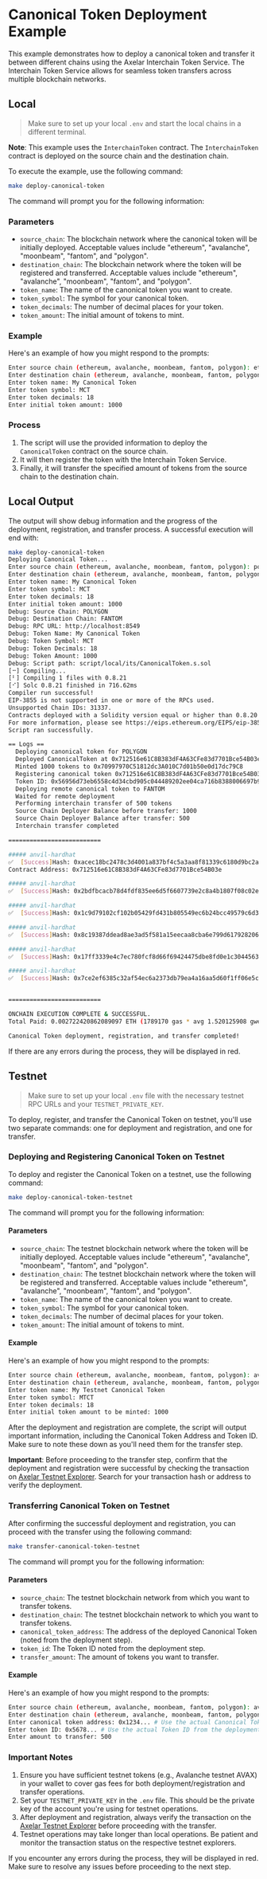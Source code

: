 # Canonical Token Deployment Example

This example demonstrates how to deploy a canonical token and transfer it between different chains using the Axelar Interchain Token Service. The Interchain Token Service allows for seamless token transfers across multiple blockchain networks.

## Local

> Make sure to set up your local `.env` and start the local chains in a different terminal.

**Note**: This example uses the `InterchainToken` contract. The `InterchainToken` contract is deployed on the source chain and the destination chain.

To execute the example, use the following command:

```bash
make deploy-canonical-token
```

The command will prompt you for the following information:

### Parameters

- `source_chain`: The blockchain network where the canonical token will be initially deployed. Acceptable values include "ethereum", "avalanche", "moonbeam", "fantom", and "polygon".
- `destination_chain`: The blockchain network where the token will be registered and transferred. Acceptable values include "ethereum", "avalanche", "moonbeam", "fantom", and "polygon".
- `token_name`: The name of the canonical token you want to create.
- `token_symbol`: The symbol for your canonical token.
- `token_decimals`: The number of decimal places for your token.
- `token_amount`: The initial amount of tokens to mint.

### Example

Here's an example of how you might respond to the prompts:

```bash
Enter source chain (ethereum, avalanche, moonbeam, fantom, polygon): ethereum
Enter destination chain (ethereum, avalanche, moonbeam, fantom, polygon): avalanche
Enter token name: My Canonical Token
Enter token symbol: MCT
Enter token decimals: 18
Enter initial token amount: 1000
```

### Process

1. The script will use the provided information to deploy the `CanonicalToken` contract on the source chain.
2. It will then register the token with the Interchain Token Service.
3. Finally, it will transfer the specified amount of tokens from the source chain to the destination chain.

## Local Output

The output will show debug information and the progress of the deployment, registration, and transfer process. A successful execution will end with:

```bash
make deploy-canonical-token
Deploying Canonical Token...
Enter source chain (ethereum, avalanche, moonbeam, fantom, polygon): polygon
Enter destination chain (ethereum, avalanche, moonbeam, fantom, polygon): fantom
Enter token name: My Canonical Token
Enter token symbol: MCT
Enter token decimals: 18
Enter initial token amount: 1000
Debug: Source Chain: POLYGON
Debug: Destination Chain: FANTOM
Debug: RPC URL: http://localhost:8549
Debug: Token Name: My Canonical Token
Debug: Token Symbol: MCT
Debug: Token Decimals: 18
Debug: Token Amount: 1000
Debug: Script path: script/local/its/CanonicalToken.s.sol
[⠒] Compiling...
[⠃] Compiling 1 files with 0.8.21
[⠊] Solc 0.8.21 finished in 716.62ms
Compiler run successful!
EIP-3855 is not supported in one or more of the RPCs used.
Unsupported Chain IDs: 31337.
Contracts deployed with a Solidity version equal or higher than 0.8.20 might not work properly.
For more information, please see https://eips.ethereum.org/EIPS/eip-3855
Script ran successfully.

== Logs ==
  Deploying canonical token for POLYGON
  Deployed CanonicalToken at 0x712516e61C8B383dF4A63CFe83d7701Bce54B03e
  Minted 1000 tokens to 0x70997970C51812dc3A010C7d01b50e0d17dc79C8
  Registering canonical token 0x712516e61C8B383dF4A63CFe83d7701Bce54B03e
  Token ID: 0x56956d73eb6558c4d34cbd905c044489202ee04ca716b8388006697b98408afb
  Deploying remote canonical token to FANTOM
  Waited for remote deployment
  Performing interchain transfer of 500 tokens
  Source Chain Deployer Balance before transfer: 1000
  Source Chain Deployer Balance after transfer: 500
  Interchain transfer completed

==========================

##### anvil-hardhat
✅  [Success]Hash: 0xacec18bc2478c3d4001a837bf4c5a3aa8f81339c6180d9bc2a97dba77297730a
Contract Address: 0x712516e61C8B383dF4A63CFe83d7701Bce54B03e

##### anvil-hardhat
✅  [Success]Hash: 0x2bdfbcacb78d4fdf835ee6d5f6607739e2c8a4b1807f08c02e9d1233078d2dd1

##### anvil-hardhat
✅  [Success]Hash: 0x1c9d79102cf102b05429fd431b805549ec6b24bcc49579c6d3215c403515379a

##### anvil-hardhat
✅  [Success]Hash: 0x8c19387ddead8ae3ad5f581a15eecaa8cba6e799d617928206dd74333e6b688e

##### anvil-hardhat
✅  [Success]Hash: 0x17ff3339e4c7ec780fcf8d66f69424475dbe8fd0e1c3044563d6786e177031b0

##### anvil-hardhat
✅  [Success]Hash: 0x7ce2ef6385c32af54ec6a2373db79ea4a16aa5d60f1ff06e5c9d4ed8eb765c57


==========================

ONCHAIN EXECUTION COMPLETE & SUCCESSFUL.
Total Paid: 0.002722420862089097 ETH (1789170 gas * avg 1.520125908 gwei)

Canonical Token deployment, registration, and transfer completed!
```

If there are any errors during the process, they will be displayed in red.

## Testnet

> Make sure to set up your local `.env` file with the necessary testnet RPC URLs and your `TESTNET_PRIVATE_KEY`.

To deploy, register, and transfer the Canonical Token on testnet, you'll use two separate commands: one for deployment and registration, and one for transfer.

### Deploying and Registering Canonical Token on Testnet

To deploy and register the Canonical Token on a testnet, use the following command:

```bash
make deploy-canonical-token-testnet
```

The command will prompt you for the following information:

#### Parameters

- `source_chain`: The testnet blockchain network where the token will be initially deployed. Acceptable values include "ethereum", "avalanche", "moonbeam", "fantom", and "polygon".
- `destination_chain`: The testnet blockchain network where the token will be registered and transferred. Acceptable values include "ethereum", "avalanche", "moonbeam", "fantom", and "polygon".
- `token_name`: The name of the canonical token you want to create.
- `token_symbol`: The symbol for your canonical token.
- `token_decimals`: The number of decimal places for your token.
- `token_amount`: The initial amount of tokens to mint.

#### Example

Here's an example of how you might respond to the prompts:

```bash
Enter source chain (ethereum, avalanche, moonbeam, fantom, polygon): avalanche
Enter destination chain (ethereum, avalanche, moonbeam, fantom, polygon): fantom
Enter token name: My Testnet Canonical Token
Enter token symbol: MTCT
Enter token decimals: 18
Enter initial token amount to be minted: 1000
```

After the deployment and registration are complete, the script will output important information, including the Canonical Token Address and Token ID. Make sure to note these down as you'll need them for the transfer step.

**Important**: Before proceeding to the transfer step, confirm that the deployment and registration were successful by checking the transaction on [Axelar Testnet Explorer](https://testnet.axelarscan.io). Search for your transaction hash or address to verify the deployment.

### Transferring Canonical Token on Testnet

After confirming the successful deployment and registration, you can proceed with the transfer using the following command:

```bash
make transfer-canonical-token-testnet
```

The command will prompt you for the following information:

#### Parameters

- `source_chain`: The testnet blockchain network from which you want to transfer tokens.
- `destination_chain`: The testnet blockchain network to which you want to transfer tokens.
- `canonical_token_address`: The address of the deployed Canonical Token (noted from the deployment step).
- `token_id`: The Token ID noted from the deployment step.
- `transfer_amount`: The amount of tokens you want to transfer.

#### Example

Here's an example of how you might respond to the prompts:

```bash
Enter source chain (ethereum, avalanche, moonbeam, fantom, polygon): avalanche
Enter destination chain (ethereum, avalanche, moonbeam, fantom, polygon): fantom
Enter canonical token address: 0x1234... # Use the actual Canonical Token Address from the deployment step
Enter token ID: 0x5678... # Use the actual Token ID from the deployment step
Enter amount to transfer: 500
```

### Important Notes

1. Ensure you have sufficient testnet tokens (e.g., Avalanche testnet AVAX) in your wallet to cover gas fees for both deployment/registration and transfer operations.
2. Set your `TESTNET_PRIVATE_KEY` in the `.env` file. This should be the private key of the account you're using for testnet operations.
3. After deployment and registration, always verify the transaction on the [Axelar Testnet Explorer](https://testnet.axelarscan.io) before proceeding with the transfer.
4. Testnet operations may take longer than local operations. Be patient and monitor the transaction status on the respective testnet explorers.

If you encounter any errors during the process, they will be displayed in red. Make sure to resolve any issues before proceeding to the next step.
